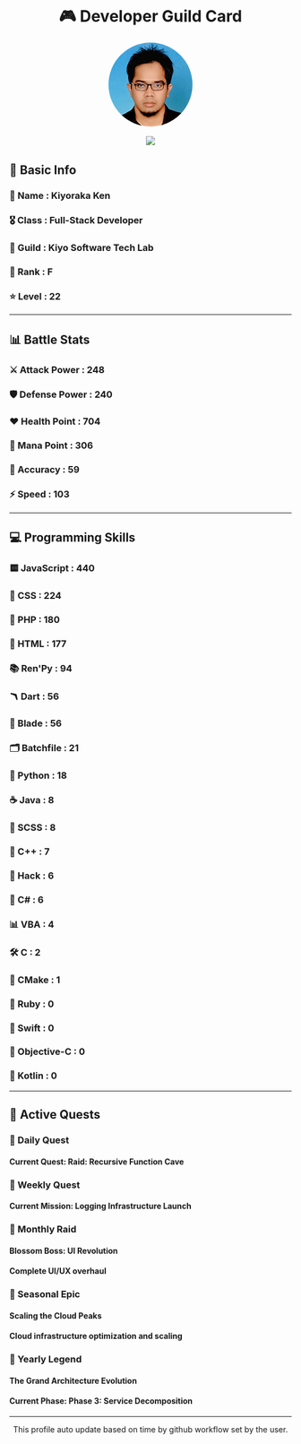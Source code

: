 <div align="center">

# 🎮 Developer Guild Card

<!-- Replace with your profile image -->
<img src="./assets/profile.png" width="150" height="150" style="border-radius: 50%"/>

![](https://komarev.com/ghpvc/?username=Kiyoraka&style=flat)
</div>

##  📌 Basic Info
### 👤 Name : Kiyoraka Ken
### 🎖️ Class : Full-Stack Developer
### 🎪 Guild : Kiyo Software Tech Lab 
### 🔰 Rank : F 
### ⭐ Level : 22

---
## 📊 Battle Stats

### ⚔️ Attack Power  : 248 
### 🛡️ Defense Power : 240 
### ❤️ Health Point  : 704 
### 🔮 Mana Point    : 306 
### 🎯 Accuracy      : 59 
### ⚡ Speed         : 103

---
## 💻 Programming Skills

### 🟨 JavaScript : 440
### 💅 CSS : 224
### 🐘 PHP : 180
### 📄 HTML : 177
### 📚 Ren'Py : 94
### 🪃 Dart : 56
### 🧷 Blade : 56
### 🗂️ Batchfile : 21
### 🐍 Python : 18
### ☕ Java : 8
### 👗 SCSS : 8
### 🧠 C++ : 7
### 🧬 Hack : 6
### 🎻 C# : 6
### 📊 VBA : 4
### 🛠️ C : 2
### 🧱 CMake : 1
### 🔻 Ruby : 0
### 🦅 Swift : 0
### 🍎 Objective-C : 0
### 🎯 Kotlin : 0

---
## 📜 Active Quests

### 🌅 Daily Quest

#### Current Quest: Raid: Recursive Function Cave

### 📅 Weekly Quest
#### Current Mission: Logging Infrastructure Launch

### 🌙 Monthly Raid
#### Blossom Boss: UI Revolution
#### Complete UI/UX overhaul

### 🌠 Seasonal Epic
#### Scaling the Cloud Peaks
#### Cloud infrastructure optimization and scaling

### 👑 Yearly Legend
#### The Grand Architecture Evolution
#### Current Phase: Phase 3: Service Decomposition

---
<div align="center">
  This profile auto update based on time by github workflow set by the user.
</div>